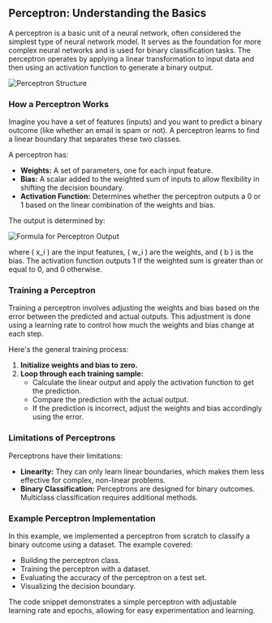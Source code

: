## Perceptron: Understanding the Basics

A perceptron is a basic unit of a neural network, often considered the simplest type of neural network model. It serves as the foundation for more complex neural networks and is used for binary classification tasks. The perceptron operates by applying a linear transformation to input data and then using an activation function to generate a binary output.

![Perceptron Structure](https://miro.medium.com/v2/resize:fit:916/1*_xbbcmL06_nXADsGK1TAug.png)

### How a Perceptron Works

Imagine you have a set of features (inputs) and you want to predict a binary outcome (like whether an email is spam or not). A perceptron learns to find a linear boundary that separates these two classes.

A perceptron has:
- **Weights:** A set of parameters, one for each input feature.
- **Bias:** A scalar added to the weighted sum of inputs to allow flexibility in shifting the decision boundary.
- **Activation Function:** Determines whether the perceptron outputs a 0 or 1 based on the linear combination of the weights and bias.

The output is determined by:

![Formula for Perceptron Output](https://pabloinsente.github.io/assets/post-5/perceptron-math.png)

where \( x_i \) are the input features, \( w_i \) are the weights, and \( b \) is the bias. The activation function outputs 1 if the weighted sum is greater than or equal to 0, and 0 otherwise.

### Training a Perceptron

Training a perceptron involves adjusting the weights and bias based on the error between the predicted and actual outputs. This adjustment is done using a learning rate to control how much the weights and bias change at each step.

Here's the general training process:
1. **Initialize weights and bias to zero.**
2. **Loop through each training sample:**
   - Calculate the linear output and apply the activation function to get the prediction.
   - Compare the prediction with the actual output.
   - If the prediction is incorrect, adjust the weights and bias accordingly using the error.

### Limitations of Perceptrons

Perceptrons have their limitations:
- **Linearity:** They can only learn linear boundaries, which makes them less effective for complex, non-linear problems.
- **Binary Classification:** Perceptrons are designed for binary outcomes. Multiclass classification requires additional methods.

### Example Perceptron Implementation

In this example, we implemented a perceptron from scratch to classify a binary outcome using a dataset. The example covered:
- Building the perceptron class.
- Training the perceptron with a dataset.
- Evaluating the accuracy of the perceptron on a test set.
- Visualizing the decision boundary.

The code snippet demonstrates a simple perceptron with adjustable learning rate and epochs, allowing for easy experimentation and learning.

